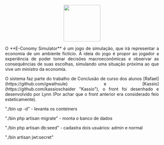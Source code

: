 <p align="center"><img src="https://i.imgur.com/iwnsGhu.jpg" width="120"></p>

<p align="justify">
O **E-Conomy Simulator** é um jogo de simulação, que irá representar a economia de um ambiente fictício. A ideia do jogo é propor ao jogador a experiência de poder tomar decisões macroeconômicas e observar as consequências de suas escolhas, simulando uma  situação próxima ao que vive um ministro da economia.
</p>

<p align="justify">
O sistema faz parte do trabalho de Conclusão de curso dos alunos [Rafael](https://github.com/gwathsule) e [Kassio](https://github.com/kassioschaider "Kassio"), o front foi desenhado e desenvolvido por Lynn (Por achar que o front anterior era considerado feio esteticamente).
</p>

<p align="left">"./bin up -d" - levanta os conteiners</p>
<p align="left">"./bin php artisan migrate" - monta o banco de dados</p>
<p align="left">"./bin php artisan db:seed" - cadastra dois usuários: admin e normal</p>
<p align="left">"./bin artisan jwt:secret" 

